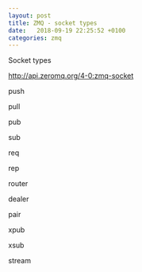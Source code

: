 ```yaml
---
layout: post
title: ZMQ - socket types
date:   2018-09-19 22:25:52 +0100
categories: zmq
---
```

Socket types

http://api.zeromq.org/4-0:zmq-socket

push

pull

pub

sub

req

rep

router

dealer

pair

xpub

xsub

stream
